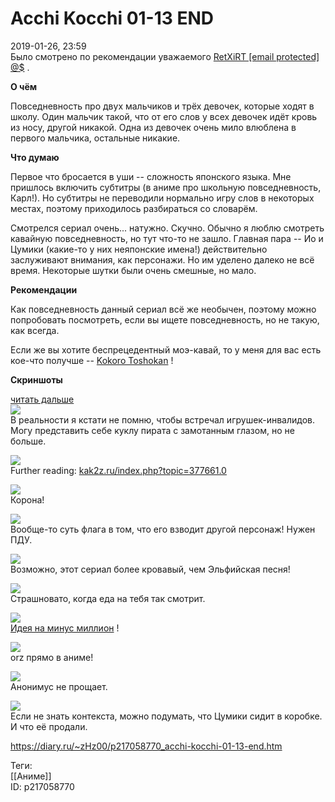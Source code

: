 Acchi Kocchi 01-13 END
=======================

   
 2019-01-26, 23:59   
  Было смотрено по рекомендации уважаемого  [RetXiRT  [email protected]  @$](http://Hellspawn.diary.ru "Горчичник")  .   
   
  **О чём**    
   
 Повседневность про двух мальчиков и трёх девочек, которые ходят в школу. Один мальчик такой, что от его слов у всех девочек идёт кровь из носу, другой никакой. Одна из девочек очень мило влюблена в первого мальчика, остальные никакие.   
   
  **Что думаю**    
   
 Первое что бросается в уши -- сложность японского языка. Мне пришлось включить субтитры (в аниме про школьную повседневность, Карл!). Но субтитры не переводили нормально игру слов в некоторых местах, поэтому приходилось разбираться со словарём.   
   
 Смотрелся сериал очень... натужно. Скучно. Обычно я люблю смотреть кавайную повседневность, но тут что-то не зашло. Главная пара -- Ио и Цумики (какие-то у них неяпонские имена!) действительно заслуживают внимания, как персонажи. Но им уделено далеко не всё время. Некоторые шутки были очень смешные, но мало.   
   
  **Рекомендации**    
   
 Как повседневность данный сериал всё же необычен, поэтому можно попробовать посмотреть, если вы ищете повседневность, но не такую, как всегда.   
   
 Если же вы хотите беспрецедентный моэ-кавай, то у меня для вас есть кое-что получше --  [Kokoro Toshokan](http://www.world-art.ru/animation/animation.php?id=244)  !   
   
  **Скриншоты**    
   
  [читать дальше](https://zHz00.diary.ru/p217058770.htm?index=1#linkmore217058770m1)       
  [![](pics/uKeElNpl.jpg)](https://i.imgur.com/uKeElNp.jpg)    
 В реальности я кстати не помню, чтобы встречал игрушек-инвалидов. Могу представить себе куклу пирата с замотанным глазом, но не больше.   
   
  [![](pics/CR94xYal.jpg)](https://i.imgur.com/CR94xYa.jpg)    
 Further reading:  [kak2z.ru/index.php?topic=377661.0](https://kak2z.ru/index.php?topic=377661.0)    
   
  [![](pics/99HlAHAl.jpg)](https://i.imgur.com/99HlAHA.jpg)    
 Корона!   
   
  [![](pics/YqiZBdVl.jpg)](https://i.imgur.com/YqiZBdV.jpg)    
 Вообще-то суть флага в том, что его взводит другой персонаж! Нужен ПДУ.   
   
  [![](pics/4ZsYbwjl.jpg)](https://i.imgur.com/4ZsYbwj.jpg)    
 Возможно, этот сериал более кровавый, чем Эльфийская песня!   
   
  [![](pics/ibCN0wyl.jpg)](https://i.imgur.com/ibCN0wy.jpg)    
 Страшновато, когда еда на тебя так смотрит.   
   
  [![](pics/leChGJAl.jpg)](https://i.imgur.com/leChGJA.jpg)    
  [Идея на минус миллион](https://www.artlebedev.ru/kovodstvo/sections/161/)  !   
   
  [![](pics/FNPAwiTl.jpg)](https://i.imgur.com/FNPAwiT.jpg)    
 orz прямо в аниме!   
   
  [![](pics/vIDDMB0l.jpg)](https://i.imgur.com/vIDDMB0.jpg)    
 Анонимус не прощает.   
   
  [![](pics/lMUyLptl.jpg)](https://i.imgur.com/lMUyLpt.jpg)    
 Если не знать контекста, можно подумать, что Цумики сидит в коробке. И что её продали.   
      
    
 <https://diary.ru/~zHz00/p217058770_acchi-kocchi-01-13-end.htm>   
   
 Теги:   
 [[Аниме]]   
 ID: p217058770